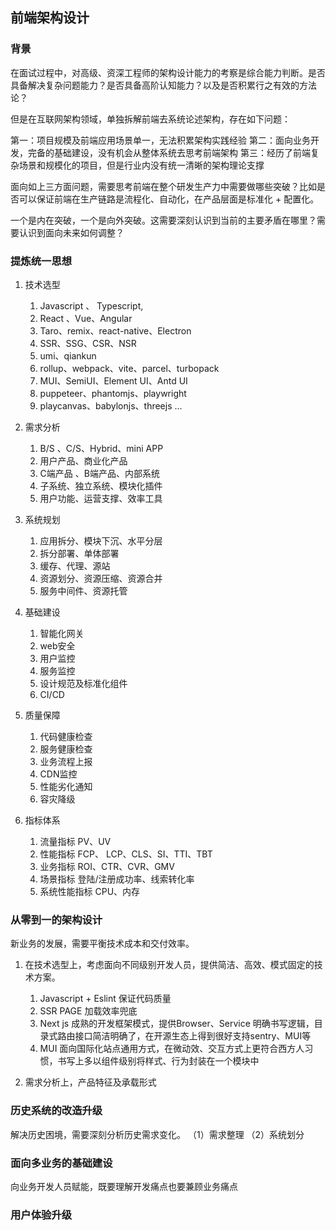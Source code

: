## 前端架构设计

### 背景

在面试过程中，对高级、资深工程师的架构设计能力的考察是综合能力判断。是否具备解决复杂问题能力？是否具备高阶认知能力？以及是否积累行之有效的方法论？

但是在互联网架构领域，单独拆解前端去系统论述架构，存在如下问题：

第一：项目规模及前端应用场景单一，无法积累架构实践经验
第二：面向业务开发，完备的基础建设，没有机会从整体系统去思考前端架构
第三：经历了前端复杂场景和规模化的项目，但是行业内没有统一清晰的架构理论支撑

面向如上三方面问题，需要思考前端在整个研发生产力中需要做哪些突破？比如是否可以保证前端在生产链路是流程化、自动化，在产品层面是标准化 + 配置化。

一个是内在突破，一个是向外突破。这需要深刻认识到当前的主要矛盾在哪里？需要认识到面向未来如何调整？

### 提炼统一思想

1. 技术选型
   1. Javascript 、 Typescript, 
   2. React 、Vue、Angular
   3. Taro、remix、react-native、Electron
   4. SSR、SSG、CSR、NSR
   5. umi、qiankun
   6. rollup、webpack、vite、parcel、turbopack
   7. MUI、SemiUI、Element UI、Antd UI
   8. puppeteer、phantomjs、playwright
   9. playcanvas、babylonjs、threejs
   ...

2. 需求分析
   1. B/S 、C/S、Hybrid、mini APP
   2. 用户产品、商业化产品
   3. C端产品 、B端产品、内部系统
   4. 子系统、独立系统、模块化插件
   5. 用户功能、运营支撑、效率工具
   
3. 系统规划
   1. 应用拆分、模块下沉、水平分层
   2. 拆分部署、单体部署
   3. 缓存、代理、源站
   4. 资源划分、资源压缩、资源合并
   5. 服务中间件、资源托管
   
4. 基础建设
   1. 智能化网关
   2. web安全
   3. 用户监控
   4. 服务监控
   5. 设计规范及标准化组件
   6. CI/CD
5. 质量保障
   1. 代码健康检查
   2. 服务健康检查
   3. 业务流程上报
   4. CDN监控
   5. 性能劣化通知
   6. 容灾降级
6. 指标体系
   1. 流量指标 PV、UV
   2. 性能指标 FCP、 LCP、CLS、SI、TTI、TBT
   3. 业务指标 ROI、CTR、CVR、GMV
   4. 场景指标 登陆/注册成功率、线索转化率
   6. 系统性能指标 CPU、内存

### 从零到一的架构设计

新业务的发展，需要平衡技术成本和交付效率。

1. 在技术选型上，考虑面向不同级别开发人员，提供简洁、高效、模式固定的技术方案。
   
   1. Javascript + Eslint 保证代码质量
   2. SSR PAGE 加载效率兜底
   3. Next js 成熟的开发框架模式，提供Browser、Service 明确书写逻辑，目录式路由接口简洁明确了，在开源生态上得到很好支持sentry、MUI等
   4. MUI 面向国际化站点通用方式，在微动效、交互方式上更符合西方人习惯，书写上多以组件级别将样式、行为封装在一个模块中
   

2. 需求分析上，产品特征及承载形式




### 历史系统的改造升级

解决历史困境，需要深刻分析历史需求变化。
（1）需求整理
（2）系统划分


### 面向多业务的基础建设

向业务开发人员赋能，既要理解开发痛点也要兼顾业务痛点


### 用户体验升级

